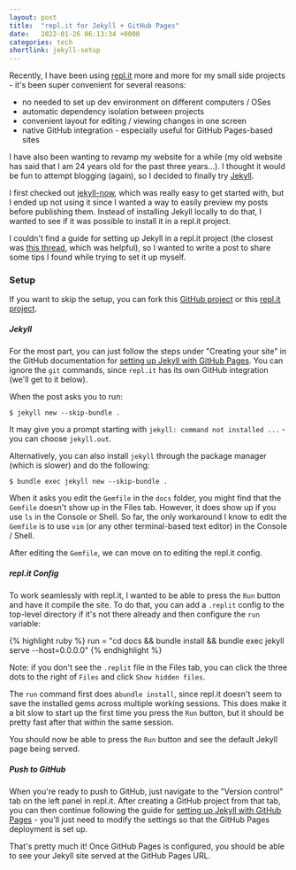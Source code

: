 ```yaml
---
layout: post
title:  "repl.it for Jekyll + GitHub Pages"
date:   2022-01-26 06:13:34 +0000
categories: tech
shortlink: jekyll-setup
---
```


Recently, I have been using [repl.it](https://repl.it) more and more for my small side projects - it's been super convenient for several reasons:

- no needed to set up dev environment on different computers / OSes
- automatic dependency isolation between projects
- convenient layout for editing / viewing changes in one screen
- native GitHub integration - especially useful for GitHub Pages-based sites

I have also been wanting to revamp my website for a while (my old website has said that I am 24 years old for the past three years...). I thought it would be fun to attempt blogging (again), so I decided to finally try [Jekyll](https://jekyllrb.com).

I first checked out [jekyll-now](https://github.com/barryclark/jekyll-now), which was really easy to get started with, but I ended up not using it since I wanted a way to easily preview my posts before publishing them. Instead of installing Jekyll locally to do that, I wanted to see if it was possible to install it in a repl.it project. 

I couldn't find a guide for setting up Jekyll in a repl.it project (the closest was [this thread](https://replit.com/talk/ask/Is-there-a-way-to-install-Jekyll-for-Github-Pages/28944), which was helpful), so I wanted to write a post to share some tips I found while trying to set it up myself.

### Setup

If you want to skip the setup, you can fork this [GitHub project](https://github.com/joshcai/jekyll-replit-template) or this [repl.it project](https://replit.com/@josh_cai/jekyll-replit-template).

##### Jekyll

For the most part, you can just follow the steps under "Creating your site" in the GitHub documentation for [setting up Jekyll with GitHub Pages](https://docs.github.com/en/pages/setting-up-a-github-pages-site-with-jekyll/creating-a-github-pages-site-with-jekyll). You can ignore the `git` commands, since `repl.it` has its own GitHub integration (we'll get to it below).

When the post asks you to run:

```
$ jekyll new --skip-bundle .
```

It may give you a prompt starting with `jekyll: command not installed ...` - you can choose `jekyll.out`. 

Alternatively, you can also install `jekyll` through the package manager (which is slower) and do the following:

```
$ bundle exec jekyll new --skip-bundle .
```

When it asks you edit the `Gemfile` in the `docs` folder, you might find that the `Gemfile` doesn't show up in the Files tab. However, it does show up if you use `ls` in the Console or Shell. So far, the only workaround I know to edit the `Gemfile` is to use `vim` (or any other terminal-based text editor) in the Console / Shell. 

After editing the `Gemfile`, we can move on to editing the repl.it config.

##### repl.it Config

To work seamlessly with repl.it, I wanted to be able to press the `Run` button and have it compile the site. To do that, you can add a `.replit` config to the top-level directory if it's not there already and then configure the `run` variable:

{% highlight ruby %}
run = "cd docs && bundle install && bundle exec jekyll serve --host=0.0.0.0" 
{% endhighlight %}

Note: if you don't see the `.replit` file in the Files tab, you can click the three dots to the right of `Files` and click `Show hidden files`.

The `run` command first does a`bundle install`, since repl.it doesn't seem to save the installed gems across multiple working sessions. This does make it a bit slow to start up the first time you press the `Run` button, but it should be pretty fast after that within the same session.

You should now be able to press the `Run` button and see the default Jekyll page being served.

##### Push to GitHub

When you're ready to push to GitHub, just navigate to the "Version control" tab on the left panel in repl.it. After creating a GitHub project from that tab, you can then continue following the guide for [setting up Jekyll with GitHub Pages](https://docs.github.com/en/pages/setting-up-a-github-pages-site-with-jekyll/creating-a-github-pages-site-with-jekyll) - you'll just need to modify the settings so that the GitHub Pages deployment is set up.

That's pretty much it! Once GitHub Pages is configured, you should be able to see your Jekyll site served at the GitHub Pages URL.